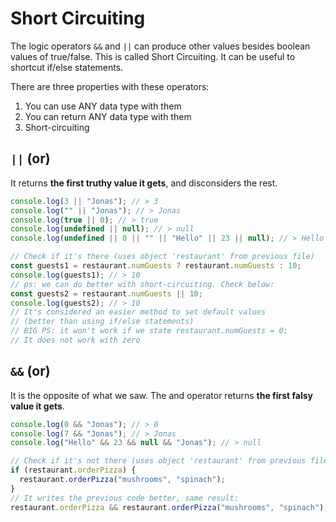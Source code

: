 # Short Circuiting

The logic operators `&&` and `||` can produce other values besides boolean values of true/false. This is called Short Circuiting. It can be useful to shortcut if/else statements.

There are three properties with these operators:

1. You can use ANY data type with them
2. You can return ANY data type with them
3. Short-circuiting

## `||` (or)

It returns **the first truthy value it gets**, and disconsiders the rest.

```javascript
console.log(3 || "Jonas"); // > 3
console.log("" || "Jonas"); // > Jonas
console.log(true || 0); // > true
console.log(undefined || null); // > null
console.log(undefined || 0 || "" || "Hello" || 23 || null); // > Hello

// Check if it's there (uses object 'restaurant' from previous file)
const guests1 = restaurant.numGuests ? restaurant.numGuests : 10;
console.log(guests1); // > 10
// ps: we can do better with short-circuiting. Check below:
const guests2 = restaurant.numGuests || 10;
console.log(guests2); // > 10
// It's considered an easier method to set default values
// (better than using if/else statements)
// BIG PS: it won't work if we state restaurant.numGuests = 0;
// It does not work with zero
```

## `&&` (or)

It is the opposite of what we saw. The and operator returns **the first falsy value it gets**.

```javascript
console.log(0 && "Jonas"); // > 0
console.log(7 && "Jonas"); // > Jonas
console.log("Hello" && 23 && null && "Jonas"); // > null

// Check if it's not there (uses object 'restaurant' from previous file)
if (restaurant.orderPizza) {
  restaurant.orderPizza("mushrooms", "spinach");
}
// It writes the previous code better, same result:
restaurant.orderPizza && restaurant.orderPizza("mushrooms", "spinach");
```
